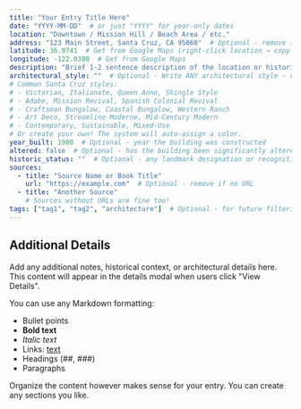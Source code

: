 ```yaml
---
title: "Your Entry Title Here"
date: "YYYY-MM-DD"  # or just "YYYY" for year-only dates
location: "Downtown / Mission Hill / Beach Area / etc."
address: "123 Main Street, Santa Cruz, CA 95060"  # Optional - remove if unknown
latitude: 36.9741  # Get from Google Maps (right-click location → copy coordinates)
longitude: -122.0308  # Get from Google Maps
description: "Brief 1-2 sentence description of the location or historical event. Keep this concise as it appears in the timeline table and map popups."
architectural_style: ""  # Optional - Write ANY architectural style - colors auto-generated!
# Common Santa Cruz styles:
# - Victorian, Italianate, Queen Anne, Shingle Style
# - Adobe, Mission Revival, Spanish Colonial Revival
# - Craftsman Bungalow, Coastal Bungalow, Western Ranch
# - Art Deco, Streamline Moderne, Mid-Century Modern
# - Contemporary, Sustainable, Mixed-Use
# Or create your own! The system will auto-assign a color.
year_built: 1900  # Optional - year the building was constructed
altered: false  # Optional - has the building been significantly altered?
historic_status: ""  # Optional - any landmark designation or recognition
sources:
  - title: "Source Name or Book Title"
    url: "https://example.com"  # Optional - remove if no URL
  - title: "Another Source"
    # Sources without URLs are fine too!
tags: ["tag1", "tag2", "architecture"]  # Optional - for future filtering
---
```


## Additional Details

Add any additional notes, historical context, or architectural details here.
This content will appear in the details modal when users click "View Details".

You can use any Markdown formatting:
- Bullet points
- **Bold text**
- *Italic text*
- Links: [text](url)
- Headings (##, ###)
- Paragraphs

Organize the content however makes sense for your entry. You can create any sections you like.

